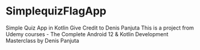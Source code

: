 # SimplequizFlagApp
Simple Quiz App in Kotlin  Give Credit to Denis Panjuta This is a project from Udemy courses - The Complete Android 12 &amp; Kotlin Development Masterclass by Denis Panjuta 
